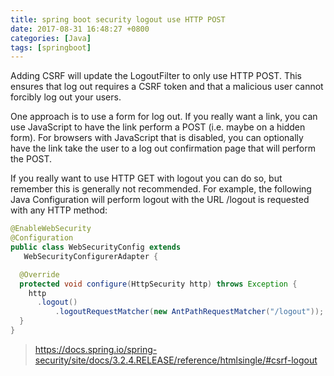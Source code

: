```yaml
---
title: spring boot security logout use HTTP POST
date: 2017-08-31 16:48:27 +0800
categories: [Java]
tags: [springboot]
---
```

Adding CSRF will update the LogoutFilter to only use HTTP POST. This ensures that log out requires a CSRF token and that a malicious user cannot forcibly log out your users.

One approach is to use a form for log out. If you really want a link, you can use JavaScript to have the link perform a POST (i.e. maybe on a hidden form). For browsers with JavaScript that is disabled, you can optionally have the link take the user to a log out confirmation page that will perform the POST.

If you really want to use HTTP GET with logout you can do so, but remember this is generally not recommended. For example, the following Java Configuration will perform logout with the URL /logout is requested with any HTTP method:
``` java
@EnableWebSecurity
@Configuration
public class WebSecurityConfig extends
   WebSecurityConfigurerAdapter {

  @Override
  protected void configure(HttpSecurity http) throws Exception {
    http
      .logout()
          .logoutRequestMatcher(new AntPathRequestMatcher("/logout"));
  }
}
```
> https://docs.spring.io/spring-security/site/docs/3.2.4.RELEASE/reference/htmlsingle/#csrf-logout
